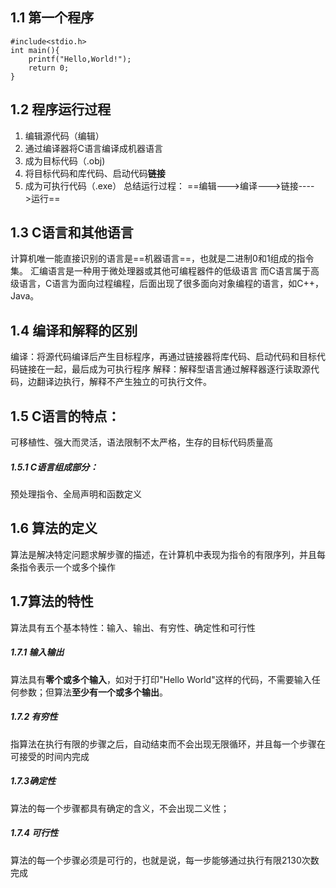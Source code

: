 
##  1.1 第一个程序

```
#include<stdio.h>  
int main(){
	printf("Hello,World!"); 
	return 0;
}
```

## 1.2 程序运行过程

1. 编辑源代码（编辑）
2. 通过编译器将C语言编译成机器语言
3. 成为目标代码（.obj) 
4. 将目标代码和库代码、启动代码**链接**
5. 成为可执行代码（.exe）
	总结运行过程：
	==编辑--->编译--->链接---->运行==


## 1.3 C语言和其他语言
计算机唯一能直接识别的语言是==机器语言==，也就是二进制0和1组成的指令集。
汇编语言是一种用于微处理器或其他可编程器件的低级语言
而C语言属于高级语言，C语言为面向过程编程，后面出现了很多面向对象编程的语言，如C++，Java。


## 1.4 编译和解释的区别
编译：将源代码编译后产生目标程序，再通过链接器将库代码、启动代码和目标代码链接在一起，最后成为可执行程序
解释：解释型语言通过解释器逐行读取源代码，边翻译边执行，解释不产生独立的可执行文件。


## 1.5 C语言的特点：
可移植性、强大而灵活，语法限制不太严格，生存的目标代码质量高
##### 1.5.1 C语言组成部分：
预处理指令、全局声明和函数定义



## 1.6 算法的定义
算法是解决特定问题求解步骤的描述，在计算机中表现为指令的有限序列，并且每条指令表示一个或多个操作






## 1.7算法的特性
算法具有五个基本特性：输入、输出、有穷性、确定性和可行性

##### 1.7.1 输入输出
算法具有**零个或多个输入**，如对于打印"Hello World"这样的代码，不需要输入任何参数；但算法**至少有一个或多个输出**。

##### 1.7.2 有穷性
指算法在执行有限的步骤之后，自动结束而不会出现无限循环，并且每一个步骤在可接受的时间内完成

##### 1.7.3确定性
算法的每一个步骤都具有确定的含义，不会出现二义性；

##### 1.7.4 可行性
算法的每一个步骤必须是可行的，也就是说，每一步能够通过执行有限2130次数完成








